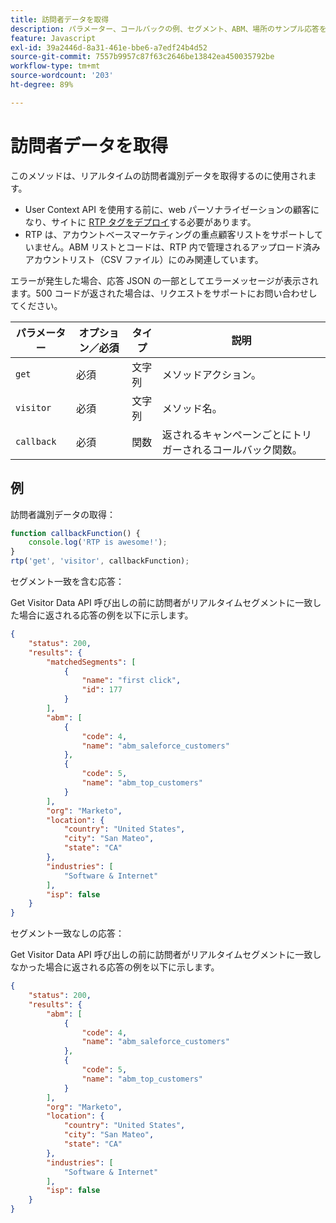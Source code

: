 ```yaml
---
title: 訪問者データを取得
description: パラメーター、コールバックの例、セグメント、ABM、場所のサンプル応答を含む RTP User Context API を使用して、リアルタイムの訪問者識別を取得します。
feature: Javascript
exl-id: 39a2446d-8a31-461e-bbe6-a7edf24b4d52
source-git-commit: 7557b9957c87f63c2646be13842ea450035792be
workflow-type: tm+mt
source-wordcount: '203'
ht-degree: 89%

---
```


# 訪問者データを取得

このメソッドは、リアルタイムの訪問者識別データを取得するのに使用されます。

- User Context API を使用する前に、web パーソナライゼーションの顧客になり、サイトに [RTP タグをデプロイ](https://experienceleague.adobe.com/ja/docs/marketo/using/product-docs/web-personalization/rtp-tag-implementation/deploy-the-rtp-javascript)する必要があります。
- RTP は、アカウントベースマーケティングの重点顧客リストをサポートしていません。ABM リストとコードは、RTP 内で管理されるアップロード済みアカウントリスト（CSV ファイル）にのみ関連しています。

エラーが発生した場合、応答 JSON の一部としてエラーメッセージが表示されます。500 コードが返された場合は、リクエストをサポートにお問い合わせしてください。

| パラメーター | オプション／必須 | タイプ | 説明 |
|---|---|---|---|
| `get` | 必須 | 文字列 | メソッドアクション。 |
| `visitor` | 必須 | 文字列 | メソッド名。 |
| `callback` | 必須 | 関数 | 返されるキャンペーンごとにトリガーされるコールバック関数。 |

## 例

訪問者識別データの取得：

```javascript
function callbackFunction() {
    console.log('RTP is awesome!');
}
rtp('get', 'visitor', callbackFunction);
```

セグメント一致を含む応答：

Get Visitor Data API 呼び出しの前に訪問者がリアルタイムセグメントに一致した場合に返される応答の例を以下に示します。

```json
{
    "status": 200,
    "results": {
        "matchedSegments": [
            {
                "name": "first click",
                "id": 177
            }
        ],
        "abm": [
            {
                "code": 4,
                "name": "abm_saleforce_customers"
            },
            {
                "code": 5,
                "name": "abm_top_customers"
            }
        ],
        "org": "Marketo",
        "location": {
            "country": "United States",
            "city": "San Mateo",
            "state": "CA"
        },
        "industries": [
            "Software & Internet"
        ],
        "isp": false
    }
}
```

セグメント一致なしの応答：

Get Visitor Data API 呼び出しの前に訪問者がリアルタイムセグメントに一致しなかった場合に返される応答の例を以下に示します。

```json
{
    "status": 200,
    "results": {
        "abm": [
            {
                "code": 4,
                "name": "abm_saleforce_customers"
            },
            {
                "code": 5,
                "name": "abm_top_customers"
            }
        ],
        "org": "Marketo",
        "location": {
            "country": "United States",
            "city": "San Mateo",
            "state": "CA"
        },
        "industries": [
            "Software & Internet"
        ],
        "isp": false
    }
}
```
